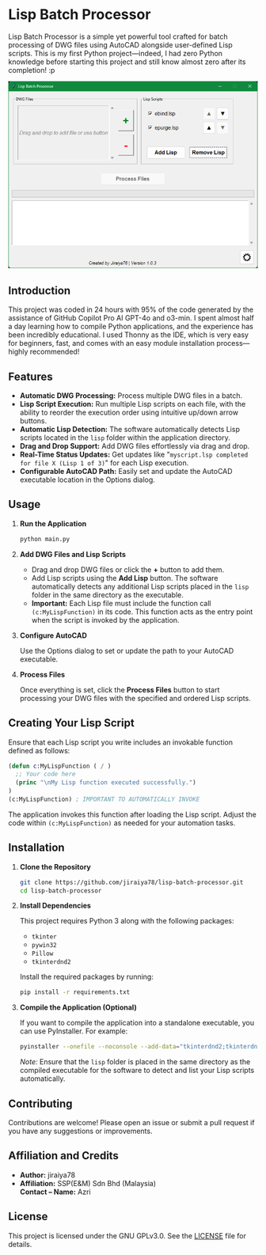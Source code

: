 # Lisp Batch Processor

Lisp Batch Processor is a simple yet powerful tool crafted for batch processing of DWG files using AutoCAD alongside user-defined Lisp scripts. This is my first Python project—indeed, I had zero Python knowledge before starting this project and still know almost zero after its completion! :p

![App Preview](Screenshot.png)

## Introduction

This project was coded in 24 hours with 95% of the code generated by the assistance of GitHub Copilot Pro AI GPT-4o and o3-min. I spent almost half a day learning how to compile Python applications, and the experience has been incredibly educational. I used Thonny as the IDE, which is very easy for beginners, fast, and comes with an easy module installation process—highly recommended!

## Features

- **Automatic DWG Processing:** Process multiple DWG files in a batch.
- **Lisp Script Execution:** Run multiple Lisp scripts on each file, with the ability to reorder the execution order using intuitive up/down arrow buttons.
- **Automatic Lisp Detection:** The software automatically detects Lisp scripts located in the `lisp` folder within the application directory.
- **Drag and Drop Support:** Add DWG files effortlessly via drag and drop.
- **Real-Time Status Updates:** Get updates like "`myscript.lsp completed for file X (Lisp 1 of 3)`" for each Lisp execution.
- **Configurable AutoCAD Path:** Easily set and update the AutoCAD executable location in the Options dialog.

## Usage

1. **Run the Application**

   ```bash
   python main.py
   ```

2. **Add DWG Files and Lisp Scripts**

   - Drag and drop DWG files or click the **+** button to add them.
   - Add Lisp scripts using the **Add Lisp** button. The software automatically detects any additional Lisp scripts placed in the `lisp` folder in the same directory as the executable.
   - **Important:** Each Lisp file must include the function call `(c:MyLispFunction)` in its code. This function acts as the entry point when the script is invoked by the application.

3. **Configure AutoCAD**

   Use the Options dialog to set or update the path to your AutoCAD executable.

4. **Process Files**

   Once everything is set, click the **Process Files** button to start processing your DWG files with the specified and ordered Lisp scripts.

## Creating Your Lisp Script

Ensure that each Lisp script you write includes an invokable function defined as follows:

```lisp
(defun c:MyLispFunction ( / )
  ;; Your code here
  (princ "\nMy Lisp function executed successfully.")
)
(c:MyLispFunction) ; IMPORTANT TO AUTOMATICALLY INVOKE
```

The application invokes this function after loading the Lisp script. Adjust the code within `(c:MyLispFunction)` as needed for your automation tasks.

## Installation

1. **Clone the Repository**

   ```bash
   git clone https://github.com/jiraiya78/lisp-batch-processor.git
   cd lisp-batch-processor
   ```

2. **Install Dependencies**

   This project requires Python 3 along with the following packages:

   - `tkinter`
   - `pywin32`
   - `Pillow`
   - `tkinterdnd2`

   Install the required packages by running:

   ```bash
   pip install -r requirements.txt
   ```

3. **Compile the Application (Optional)**

   If you want to compile the application into a standalone executable, you can use PyInstaller. For example:

   ```bash
   pyinstaller --onefile --noconsole --add-data="tkinterdnd2;tkinterdnd2" main.py
   ```

   *Note:* Ensure that the `lisp` folder is placed in the same directory as the compiled executable for the software to detect and list your Lisp scripts automatically.

## Contributing

Contributions are welcome! Please open an issue or submit a pull request if you have any suggestions or improvements.

## Affiliation and Credits

- **Author:** jiraiya78
- **Affiliation:** SSP(E&M) Sdn Bhd (Malaysia)  
  **Contact – Name:** Azri

## License

This project is licensed under the GNU GPLv3.0. See the [LICENSE](LICENSE) file for details.
```
